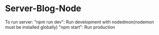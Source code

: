 # Server-Blog-Node

To run server:
"npm run dev": Run development with nodedmon(nodemon must be installed globally)
"npm start": Run production
